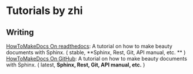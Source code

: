 # Tutorials by zhi

## Writing

[HowToMakeDocs On readthedocs](https://howtomakedocs.readthedocs.io/en/latest/): A tutorial on how to make beauty documents with Sphinx. ( stable, **Sphinx, Rest, Git, API manual, etc. ** )
[HowToMakeDocs On GitHub](https://iridescent.ink/HowToMakeDocs/): A tutorial on how to make beauty documents with Sphinx. ( latest, **Sphinx, Rest, Git, API manual, etc.** )


